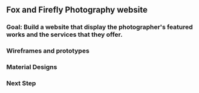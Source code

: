 ## **Fox and Firefly Photography website**

### **Goal**: Build a website that display the photographer's featured works and the services that they offer.

### **Wireframes and prototypes**

### **Material Designs**

### **Next Step**
